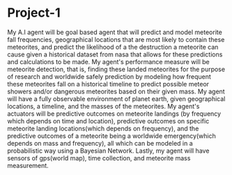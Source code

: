 # Project-1

My A.I agent will be goal based agent that will predict and model meteorite fall frequencies, geographical locations that are most likely to contain these meteorites, and predict the likelihood of a the destruction a meteorite can cause given a historical dataset from nasa that allows for these predictions and calculations to be made. My agent's performance measure will be meteorite detection, that is, finding these landed meteorites for the purpose of research and worldwide safely prediction by modeling how frequent these meteorites fall on a historical timeline to predict possible meteor showers and/or dangerous meteorites based on their given mass. My agent will have a fully observable environment of planet earth, given geographical locations, a timeline, and the masses of the meteorites. My agent's actuators will be predictive outcomes on meteorite landings (by frequency which depends on time and location), predictive outcomes on specific meteorite landing locations(which depends on frequency), and the predictive outcomes of a meteorite being a worldwide emergency(which depends on mass and frequency), all which can be modeled in a probabilistic way using a Bayesian Network. Lastly, my agent will have sensors of gps(world map), time collection, and meteorite mass measurement.

